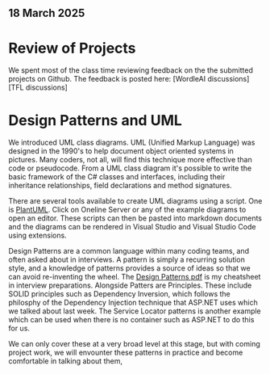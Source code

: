 ## 18 March 2025
# Review of Projects
We spent most of the class time reviewing feedback on the the submitted projects on Github.
The feedback is posted here:
[WordleAI discussions]
[TFL discussions]
# Design Patterns and UML
We introduced UML class diagrams. UML (Unified Markup Language) was designed in the 1990's to help document object oriented
systems in pictures. Many coders, not all, will find this technique more effective than code or pseudocode. From a UML class
diagram it's possible to write the basic framework of the C# classes and interfaces, including their inheritance relationships,
field declarations and method signatures.

There are several tools available to create UML diagrams using a script. One is [PlantUML](https://plantuml.com/class-diagram). Click on Oneline Server or any of the example diagrams to open an editor. These scripts can then be pasted into markdown documents and the diagrams can be rendered in Visual Studio and Visual Studio Code using extensions.

Design Patterns are a common language within many coding teams, and often asked about in interviews. A pattern is simply a recurring solution style, and a knowledge of patterns provides a source of ideas so that we can avoid re-inventing the wheel. The [Design Patterns pdf](./design_patterns.pdf) is my cheatsheet in interview preparations. Alongside Patters are Principles. These include SOLID principles such as Dependency Inversion, which follows the philosphy of the Dependency Injection technique that ASP.NET uses which we talked about last week. The Service Locator patterns is another example which can be used when there is no container such as ASP.NET to do this for us.

We can only cover these at a very broad level at this stage, but with coming project work, we will envounter these patterns in practice and become comfortable in talking about them,

